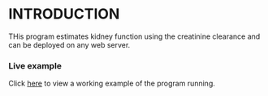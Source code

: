# INTRODUCTION
THis program estimates kidney function using the creatinine clearance and can be deployed on any web server.

### Live example
Click [here](https://so.swift.cl/) to view a working example of the program running.

